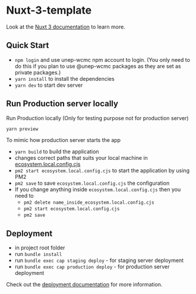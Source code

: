  # Nuxt-3-template

Look at the [Nuxt 3 documentation](https://nuxt.com/docs/getting-started/introduction) to learn more.

## Quick Start
- ```npm login``` and use unep-wcmc npm account to login. (You only need to do this if you plan to use @unep-wcmc packages as they are set as private packages.)
- ```yarn install``` to install the dependencies
- ```yarn dev``` to start dev server


## Run Production server locally

Run Production locally (Only for testing purpose not for production server)

```bash
yarn preview
```

To mimic how production server starts the app
- ```yarn build``` to build the application
- changes correct paths that suits your local machine in [ecosystem.local.config.cjs](./ecosystem.local.config.cjs)
- ```pm2 start ecosystem.local.config.cjs``` to start the application by using PM2
- ```pm2 save``` to save ```ecosystem.local.config.cjs``` the configuration
- If you change anything inside ```ecosystem.local.config.cjs``` then you need to
    - ```pm2 delete name_inside_ecosystem.local.config.cjs```
    -  ```pm2 start ecosystem.local.config.cjs```
    - ```pm2 save```
## Deployment
- in project root folder
- run ```bundle install```
- run ```bundle exec cap staging deploy``` - for staging server deployment
- run ```bundle exec cap production deploy``` - for production server deployment


Check out the [deployment documentation](https://nuxt.com/docs/getting-started/deployment) for more information.
